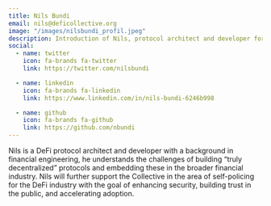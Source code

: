 ```yaml
---
title: Nils Bundi
email: nils@deficollective.org
image: "/images/nilsbundi_profil.jpeg"
description: Introduction of Nils, protocol architect and developer for The DeFi Collective.
social:
  - name: twitter
    icon: fa-brands fa-twitter
    link: https://twitter.com/nilsbundi

  - name: linkedin
    icon: fa-brands fa-linkedin
    link: https://www.linkedin.com/in/nils-bundi-6246b998

  - name: github
    icon: fa-brands fa-github
    link: https://github.com/nbundi
---
```


Nils is a DeFi protocol architect and developer with a background in financial engineering, he understands the challenges of building “truly decentralized” protocols and embedding these in the broader financial industry. Nils will further support the Collective in the area of self-policing for the DeFi industry with the goal of enhancing security, building trust in the public, and accelerating adoption.